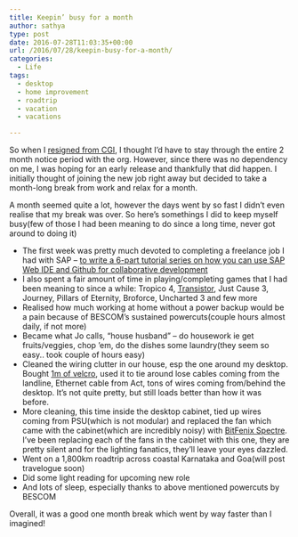 ```yaml
---
title: Keepin’ busy for a month
author: sathya
type: post
date: 2016-07-28T11:03:35+00:00
url: /2016/07/28/keepin-busy-for-a-month/
categories:
  - Life
tags:
  - desktop
  - home improvement
  - roadtrip
  - vacation
  - vacations

---
```

So when I <a href="https://sathyabh.at/2016/07/12/in-with-the-new-job/" target="_blank">resigned from CGI</a>, I thought I&#8217;d have to stay through the entire 2 month notice period with the org. However, since there was no dependency on me, I was hoping for an early release and thankfully that did happen. I initially thought of joining the new job right away but decided to take a month-long break from work and relax for a month.

A month seemed quite a lot, however the days went by so fast I didn&#8217;t even realise that my break was over. So here&#8217;s somethings I did to keep myself busy(few of those I had been meaning to do since a long time, never got around to doing it)

  * The first week was pretty much devoted to completing a freelance job I had with SAP &#8211; <a href="https://go.sap.com/developer/tutorials/webide-github-creating-org.html" target="_blank">to write a 6-part tutorial series on how you can use SAP Web IDE and Github for collaborative development</a>
  * I also spent a fair amount of time in playing/completing games that I had been meaning to since a while: Tropico 4, <a href="https://sathyasays.com/2016/07/12/review-of-supergiant-games-transistor/" target="_blank">Transistor</a>, Just Cause 3, Journey, Pillars of Eternity, Broforce, Uncharted 3 and few more
  * Realised how much working at home without a power backup would be a pain because of BESCOM&#8217;s sustained powercuts(couple hours almost daily, if not more)
  * Became what Jo calls, &#8220;house husband&#8221; &#8211; do housework ie get fruits/veggies, chop &#8217;em, do the dishes some laundry(they seem so easy.. took couple of hours easy)
  * Cleaned the wiring clutter in our house, esp the one around my desktop. Bought <a href="https://www.amazon.in/Inventis-Fastener-Computer-Management-Organizer/dp/B011BQNJ18?ie=UTF8&tag=mewoof-21&psc=1&redirect=true&ref_=oh_aui_detailpage_o06_s01" target="_blank">1m of velcro</a>, used it to tie around lose cables coming from the landline, Ethernet cable from Act, tons of wires coming from/behind the desktop. It&#8217;s not quite pretty, but still loads better than how it was before.
  * More cleaning, this time inside the desktop cabinet, tied up wires coming from PSU(which is not modular) and replaced the fan which came with the cabinet(which are incredibly noisy) with <a href="https://www.amazon.in/BitFenix-Spectre-Blue-120mm-Computer/dp/B005ZQRDVI?ie=UTF8&keywords=bitfenix%20spectre&tag=mewoof-21&qid=1469703629&ref_=sr_1_1&sr=8-1" target="_blank">BitFenix Spectre</a>. I&#8217;ve been replacing each of the fans in the cabinet with this one, they are pretty silent and for the lighting fanatics, they&#8217;ll leave your eyes dazzled.
  * Went on a 1,800km roadtrip across coastal Karnataka and Goa(will post travelogue soon)
  * Did some light reading for upcoming new role
  * And lots of sleep, especially thanks to above mentioned powercuts by BESCOM

Overall, it was a good one month break which went by way faster than I imagined!

&nbsp;